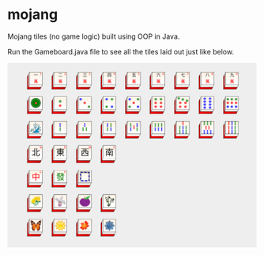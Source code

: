 # mojang
Mojang tiles (no game logic) built using OOP in Java.

Run the Gameboard.java file to see all the tiles laid out just like below.

![Mojang Tiles](images/Gameboard.png)
